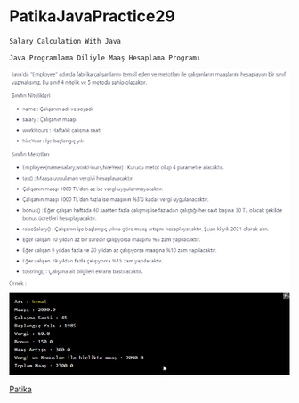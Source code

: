 # PatikaJavaPractice29
```
Salary Calculation With Java
```
```
Java Programlama Diliyle Maaş Hesaplama Programı
```
![Salary Calculation.png](Salary%20Calculation.png)
![Example.png](Example.png)

[Patika](https://www.patika.dev)


